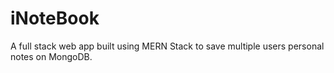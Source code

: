 # iNoteBook
A full stack web app built using MERN Stack to save multiple users personal notes on MongoDB.
